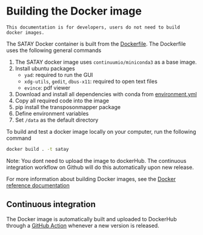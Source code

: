 # Building the Docker image

```{note}
This documentation is for developers, users do not need to build docker images. 
```

The SATAY Docker container is built from the [Dockerfile](https://github.com/SATAY-LL/Transposonmapper/blob/main/Dockerfile). The Dockerfile uses the following general commands

1. The SATAY docker image uses `continuumio/miniconda3` as a base image. 
1. Install ubuntu packages
    * `yad`: required to run the GUI
    * `xdg-utils`, `gedit`, `dbus-x11`: required to open text files
    * `evince`: pdf viewer
1. Download and install all dependencies with conda from [environment.yml](https://github.com/SATAY-LL/Transposonmapper/blob/main/conda/environment.yml)
1. Copy all required code into the image
1. pip install the transposonmapper package
1. Define environment variables
1. Set `/data` as the default directory

To build and test a docker image locally on your computer, run the following command

```bash
docker build . -t satay
```
Note: You dont need to upload the image to dockerHub. The continuous integration workflow on Github will do this automatically upon new release.

For more information about building Docker images, see the [Docker reference documentation](https://docs.docker.com/engine/reference/builder/)

## Continuous integration
The Docker image is automatically built and uploaded to DockerHub through a [GitHub Action](https://github.com/SATAY-LL/Transposonmapper/blob/main/.github/workflows/CI_publish.yml) whenever a new version is released.
